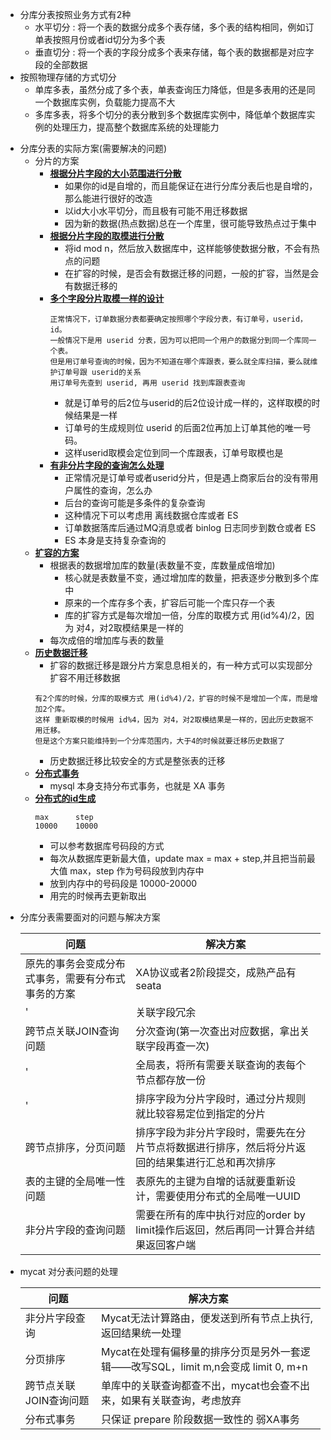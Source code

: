 * 分库分表按照业务方式有2种
   * 水平切分 : 将一个表的数据分成多个表存储，多个表的结构相同，例如订单表按照月份或者id切分为多个表
   * 垂直切分 : 将一个表的字段分成多个表来存储，每个表的数据都是对应字段的全部数据
* 按照物理存储的方式切分
   * 单库多表，虽然分成了多个表，单表查询压力降低，但是多表用的还是同一个数据库实例，负载能力提高不大
   * 多库多表，将多个切分的表分散到多个数据库实例中，降低单个数据库实例的处理压力，提高整个数据库系统的处理能力

- 分库分表的实际方案(需要解决的问题)
    - 分片的方案
        - **[根据分片字段的大小范围进行分散](#)**
            - 如果你的id是自增的，而且能保证在进行分库分表后也是自增的，那么能进行很好的改造
            - 以id大小水平切分，而且极有可能不用迁移数据
            - 因为新的数据(热点数据)总在一个库里，很可能导致热点过于集中
        - **[根据分片字段的取模进行分散](#)**
            - 将id mod n，然后放入数据库中，这样能够使数据分散，不会有热点的问题
            - 在扩容的时候，是否会有数据迁移的问题，一般的扩容，当然是会有数据迁移的
        - **[多个字段分片取模一样的设计](#)**
            ```
            正常情况下，订单数据分表都要确定按照哪个字段分表，有订单号，userid，id。
            一般情况下是用 userid 分表，因为可以把同一个用户的数据分到同一个库同一个表。
            但是用订单号查询的时候，因为不知道在哪个库跟表，要么就全库扫描，要么就维护订单号跟 userid的关系
            用订单号先查到 userid, 再用 userid 找到库跟表查询
            ```
            - 就是订单号的后2位与userid的后2位设计成一样的，这样取模的时候结果是一样
            - 订单号的生成规则位 userid 的后面2位再加上订单其他的唯一号码。
            - 这样userid取模会定位到同一个库跟表，订单号取模也是
        - **[有非分片字段的查询怎么处理](#)**
            - 正常情况是订单号或者userid分片，但是遇上商家后台的没有带用户属性的查询，怎么办
            - 后台的查询可能是多条件的复杂查询
            - 这种情况下可以考虑用 离线数据仓库或者 ES
            - 订单数据落库后通过MQ消息或者 binlog 日志同步到数仓或者 ES
            - ES 本身是支持复杂查询的
    - **[扩容的方案](#)**
        - 根据表的数据增加库的数量(表数量不变，库数量成倍增加)
            - 核心就是表数量不变，通过增加库的数量，把表逐步分散到多个库中
            - 原来的一个库存多个表，扩容后可能一个库只存一个表
            - 库的扩容方式是每次增加一倍，分库的取模方式 用(id%4)/2，因为 对4，对2取模结果是一样的
        - 每次成倍的增加库与表的数量
    - **[历史数据迁移](#)**
        - 扩容的数据迁移是跟分片方案息息相关的，有一种方式可以实现部分扩容不用迁移数据
        ```
        有2个库的时候，分库的取模方式 用(id%4)/2，扩容的时候不是增加一个库，而是增加2个库。
        这样 重新取模的时候用 id%4，因为 对4，对2取模结果是一样的，因此历史数据不用迁移。
        但是这个方案只能维持到一个分库范围内，大于4的时候就要迁移历史数据了
        ```
        - 历史数据迁移比较安全的方式是整张表的迁移
    - **[分布式事务](#)**
        - mysql 本身支持分布式事务，也就是 XA 事务
    - **[分布式的id生成](#)**
        ```
        max      step
        10000    10000
        ```
        - 可以参考数据库号码段的方式
        - 每次从数据库更新最大值，update max = max + step,并且把当前最大值 max，step 作为号码段放到内存中
        - 放到内存中的号码段是 10000-20000
        - 用完的时候再去更新取出
* 分库分表需要面对的问题与解决方案

    |问题|解决方案|
    |----|--------|
    |原先的事务会变成分布式事务，需要有分布式事务的方案|XA协议或者2阶段提交，成熟产品有seata|
    |'|关联字段冗余|
    |跨节点关联JOIN查询问题|分次查询(第一次查出对应数据，拿出关联字段再查一次)|
    |'|全局表，将所有需要关联查询的表每个节点都存放一份|
    |'|排序字段为分片字段时，通过分片规则就比较容易定位到指定的分片|
    |跨节点排序，分页问题|排序字段为非分片字段时，需要先在分片节点将数据进行排序，然后将分片返回的结果集进行汇总和再次排序|
    |表的主键的全局唯一性问题|表原先的主键为自增的话就要重新设计，需要使用分布式的全局唯一UUID|
    |非分片字段的查询问题|需要在所有的库中执行对应的order by limit操作后返回，然后再同一计算合并结果返回客户端|
    
* mycat 对分表问题的处理
  
    |问题|解决方案|
    |----|--------|
    |非分片字段查询|Mycat无法计算路由，便发送到所有节点上执行,返回结果统一处理|
    |分页排序|Mycat在处理有偏移量的排序分页是另外一套逻辑——改写SQL，limit m,n会变成 limit 0, m+n |
    |跨节点关联JOIN查询问题|单库中的关联查询都查不出，mycat也会查不出来，如果有关联查询，考虑放弃|
    |分布式事务|只保证 prepare 阶段数据一致性的 弱XA事务 |
